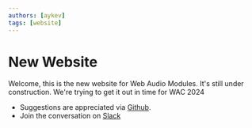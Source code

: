 ```yaml
---
authors: [aykev]
tags: [website]
---
```


# New Website

Welcome, this is the new website for Web Audio Modules. It's still under construction. We're trying to get it out in time for WAC 2024

- Suggestions are appreciated via [Github](https://github.com/Boourns/webaudiomodules.com/issues).
- Join the conversation on [Slack](https://web-audio-slackin.herokuapp.com/)
